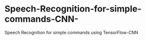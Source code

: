 # Speech-Recognition-for-simple-commands-CNN-
Speech Recognition for simple commands using TensorFlow-CNN
